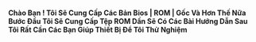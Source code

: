 #### Chào Bạn ! Tôi Sẽ Cung Cấp Các Bản Bios | ROM | Gốc Và Hơn Thế Nữa Bước Đầu Tôi Sẽ Cung Cấp Tệp ROM Dần Sẽ Có Các Bài Hướng Dẫn Sau Tôi Rất Cần Các Bạn Giúp Thiết Bị Để Tôi Thử Nghiệm 
